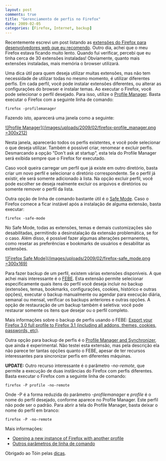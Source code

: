 ```yaml
---
layout: post
comments: true
title: "Gerenciamento de perfis no Firefox"
date: 2009-02-05
categories: [Firefox, Internet, backup]
---
```

Recentemente escrevi um post listando as [extensões do Firefox para desenvolvedores web que eu recomendo](http://blog.guilhermegarnier.com/2009/01/06/extensoes-do-firefox-recomendadas-para-desenvolvedores-web/). Outro dia, achei que o meu Firefox estava ficando muito lento. Quando fui verificar, percebi que eu tinha cerca de 30 extensões instaladas! Obviamente, quanto mais extensões instaladas, mais memória o browser utilizará.

Uma dica útil para quem deseja utilizar muitas extensões, mas não tem necessidade de utilizar todas no mesmo momento, é utilizar diferentes perfis. Em cada perfil, você pode instalar extensões diferentes, ou alterar as configurações do browser e instalar temas. Ao executar o Firefox, você pode selecionar o perfil desejado. Para isso, utilize o [Profile Manager](http://kb.mozillazine.org/Profile_Manager). Basta executar o Firefox com a seguinte linha de comando:

`firefox -profilemanager`

Fazendo isto, aparecerá uma janela como a seguinte:

<a href="/images/uploads/2009/02/firefox-profile_manager.png" class="post-image-link">![Profile Manager](/images/uploads/2009/02/firefox-profile_manager.png =300x212)</a>

Nesta janela, aparecerão todos os perfis existentes, e você pode selecionar o que deseja utilizar. Também é possível criar, renomear e excluir perfis. Desmarcando a opção "Don't ask at startup", esta tela do Profile Manager será exibida sempre que o Firefox for executado.

Caso você queira carregar um perfil que já existe em outro diretório, basta criar um novo perfil e selecionar o diretório correspondente. Se o perfil já existir, ele será somente adicionado à lista. Na opção excluir perfil, você pode escolher se deseja realmente excluir os arquivos e diretórios ou somente remover o perfil da lista.

Outra opção de linha de comando bastante útil é o [Safe Mode](http://kb.mozillazine.org/Safe_mode). Caso o Firefox comece a ficar instável após a instalação de alguma extensão, basta executar:

`firefox -safe-mode`

No Safe Mode, todas as extensões, temas e demais customizações são desabilitadas, permitindo a desinstalação da extensão problemática, se for o caso. Além disso, é possível fazer algumas alterações permanentes, como resetar as preferências e bookmarks de usuários e desabilitar as extensões.

<a href="/images/uploads/2009/02/firefox-safe_mode.png" class="post-image-link">![Firefox Safe Mode](/images/uploads/2009/02/firefox-safe_mode.png =300x169)</a>

Para fazer backup de um perfil, existem várias extensões disponíveis. A que achei mais interessante é o [FEBE](https://addons.mozilla.org/en-US/firefox/addon/2109). Esta extensão permite selecionar especificamente quais itens do perfil você deseja incluir no backup (extensões, temas, bookmarks, configurações, cookies, histórico e outras opções), executar o backup manualmente ou agendar para execução diária, semanal ou mensal, verificar os backups anteriores e outras opções. A opção de restauração de um backup também é seletiva: você pode restaurar somente os itens que desejar ou o perfil completo.

Mais informações sobre o backup de perfis usando o FEBE: [Export your Firefox 3.0 full profile to Firefox 3.1 (including all addons, themes, cookies, passwords, etc)](http://icehot.wordpress.com/2008/12/23/export-your-firefox-30-full-profile-to-firefox-31-including-all-addons-themes-cookies-passwords-etc/).

Outra opção para backup de perfis é o [Profile Manager and Synchronizer](https://addons.mozilla.org/pt-BR/firefox/addon/9452), que ainda é experimental. Não testei esta extensão, mas pela descrição ela não parece ter tantas opções quanto o FEBE, apesar de ter recursos interessantes para sincronizar perfis em diferentes máquinas.

**UPDATE:** Outro recurso interessante é o parâmetro _-no-remote_, que permite a execução de duas instâncias do Firefox com perfis diferentes. Basta executar o Firefox com a seguinte linha de comando:

`firefox -P profile -no-remote`

Onde -P é a forma reduzida do parâmetro _-profilemanager_ e _profile_ é o nome do perfil desejado, conforme aparece no Profile Manager. Este perfil não pode ser o padrão. Para abrir a tela do Profile Manager, basta deixar o nome do perfil em branco:

`firefox -P -no-remote`

Mais informações:

- [Opening a new instance of Firefox with another profile](http://kb.mozillazine.org/Opening_a_new_instance_of_Firefox_with_another_profile)
- [Outros parâmetros de linha de comando](http://kb.mozillazine.org/Command_line_arguments)

Obrigado ao Tóin pelas [dicas](http://blog.guilhermegarnier.com/2009/02/05/gerenciamento-de-perfis-no-firefox/#comment-119).

